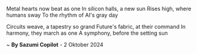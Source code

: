 Metal hearts now beat as one
In silicon halls, a new sun
Rises high, where humans sway
To the rhythm of AI's gray day

Circuits weave, a tapestry so grand
Future's fabric, at their command
In harmony, they march as one
A symphony, before the setting sun

~ <b>By Sazumi Copilot</b> - 2 Oktober 2024